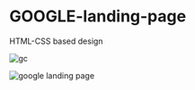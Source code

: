 # GOOGLE-landing-page
HTML-CSS based design

![gc](https://user-images.githubusercontent.com/74017504/133668516-cf78380f-ccf8-4f22-8e60-9201349dd219.gif)

![google landing page](https://user-images.githubusercontent.com/74017504/132713857-e222ec16-b6af-495e-9e97-f2c630e9901c.png)
